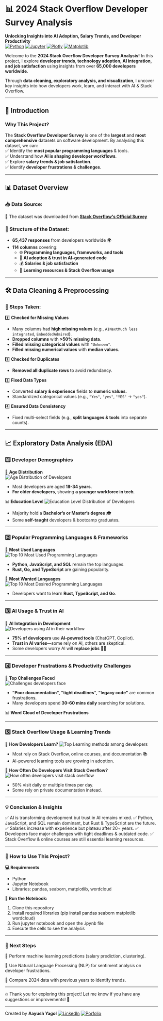 # 📊 2024 Stack Overflow Developer Survey Analysis  
**Unlocking Insights into AI Adoption, Salary Trends, and Developer Productivity**  
[![Python](https://img.shields.io/badge/Python-3.10%2B-blue)](https://python.org)
[![Jupyter](https://img.shields.io/badge/Jupyter-Notebook-orange)](https://jupyter.org)
[![Plotly](https://img.shields.io/badge/Visualization-Plotly-green)](https://plotly.com)
[![Matplotlib](https://img.shields.io/badge/Visualization-Matplotlib-green)](https://matplotlib.org/)

Welcome to the **2024 Stack Overflow Developer Survey Analysis!** In this project, I explore **developer trends, technology adoption, AI integration, and job satisfaction** using insights from over **65,000 developers worldwide**.  

Through **data cleaning, exploratory analysis, and visualization**, I uncover key insights into how developers work, learn, and interact with AI & Stack Overflow.  

---

## **📝 Introduction**  

### **Why This Project?**  
The **Stack Overflow Developer Survey** is one of the **largest** and **most comprehensive** datasets on software development. By analysing this dataset, we can:  
✅ Identify the **most popular programming languages** & tools.  
✅ Understand how **AI is shaping developer workflows**.  
✅ Explore **salary trends & job satisfaction**.  
✅ Identify **developer frustrations & challenges**.  

---

## **📊 Dataset Overview**  

### **📥 Data Source:**  
🔗 The dataset was downloaded from **[Stack Overflow's Official Survey](https://survey.stackoverflow.co/)**  

### **📂 Structure of the Dataset:**  
- **65,437 responses** from developers worldwide 🌍  
- **114 columns** covering:  
  - 🌐 **Programming languages, frameworks, and tools**  
  - 🤖 **AI adoption & trust in AI-generated code**  
  - 💰 **Salaries & job satisfaction**  
  - 🚀 **Learning resources & Stack Overflow usage**  

---

## **🛠️ Data Cleaning & Preprocessing**  

### **🔎 Steps Taken:**  
1️⃣ **Checked for Missing Values**  
   - Many columns had **high missing values** (e.g., `AINextMuch less integrated`, `EmbeddedAdmired`).  
   - **Dropped columns** with **>50% missing data**.  
   - **Filled missing categorical values** with `"Unknown"`.  
   - **Filled missing numerical values** with **median values**.  

2️⃣ **Checked for Duplicates**  
   - **Removed all duplicate rows** to avoid redundancy.  

3️⃣ **Fixed Data Types**  
   - Converted **salary & experience** fields to **numeric values**.  
   - Standardized categorical values (e.g., `"Yes"`, `"yes"`, `"YES"` → `"yes"`).  

4️⃣ **Ensured Data Consistency**  
   - Fixed multi-select fields (e.g., **split languages & tools** into separate counts).  

---

## **📈 Exploratory Data Analysis (EDA)**  

### **1️⃣ Developer Demographics**  
📌 **Age Distribution**  
![Age Distribution of Developers](https://github.com/ayusyagol11/2024_StackOverflow_Developer_Survey/blob/main/chart_images/Age%20Distribution%20of%20Developers.png)
- Most developers are aged **18-34 years**.  
- **For older developers**, showing **a younger workforce in tech**.  

📊 **Education Level** 
![Education Level Distribution of Developers](https://github.com/ayusyagol11/2024_StackOverflow_Developer_Survey/blob/main/chart_images/Education%20Level%20Distribution%20of%20Developers.png)
- Majority hold a **Bachelor’s or Master’s degree** 🎓  
- Some **self-taught** developers & bootcamp graduates.  

---

### **2️⃣ Popular Programming Languages & Frameworks**  
📌 **Most Used Languages**  
![Top 10 Most Used Programming Languages](https://github.com/ayusyagol11/2024_StackOverflow_Developer_Survey/blob/main/chart_images/Top%2010%20Most%20Used%20Programming%20Languages.png)
- **Python, JavaScript, and SQL** remain the top languages.  
- **Rust, Go, and TypeScript** are gaining popularity.  

📌 **Most Wanted Languages**  
![Top 10 Most Desired Programming Languages](https://github.com/ayusyagol11/2024_StackOverflow_Developer_Survey/blob/main/chart_images/Top%2010%20Most%20Desired%20Programming%20Languages.png)
- Developers want to learn **Rust, TypeScript, and Go**.  

---

### **3️⃣ AI Usage & Trust in AI**  
📌 **AI Integration in Development**  
![Developers using AI in their workflow](https://github.com/ayusyagol11/2024_StackOverflow_Developer_Survey/blob/main/chart_images/developers-using-AI-in-their-workflow.png)
- **75% of developers** use **AI-powred tools** (ChatGPT, Copilot).  
- **Trust in AI varies**—some rely on AI, others are skeptical.  
- Some developers worry AI will **replace jobs** 🤖💼  

---

### **4️⃣ Developer Frustrations & Productivity Challenges**  
📌 **Top Challenges Faced**  
![Challenges developers face](https://github.com/ayusyagol11/2024_StackOverflow_Developer_Survey/blob/main/chart_images/Biggest%20Challenges%20Developers%20Face%20in%20the%20Workplace.png)
- **"Poor documentation", "tight deadlines", "legacy code"** are common frustrations.  
- Many developers spend **30-60 mins daily** searching for solutions.  

📊 **Word Cloud of Developer Frustrations**  


---

### **5️⃣ Stack Overflow Usage & Learning Trends**

📌 **How Developers Learn?**
![Top Learning methods among developers](https://github.com/ayusyagol11/2024_StackOverflow_Developer_Survey/blob/main/chart_images/top-learning-methods-among-developers.png)
- Most rely on Stack Overflow, online courses, and documentation 📚
- AI-powered learning tools are growing in adoption.

📌 **How Often Do Developers Visit Stack Overflow?**
![How often developers visit stack overflow](https://github.com/ayusyagol11/2024_StackOverflow_Developer_Survey/blob/main/chart_images/how-oftern-do-developers-visit-stack-overflow.png)
- 50% visit daily or multiple times per day.
- Some rely on private documentation instead.

---

### **💡 Conclusion & Insights**

✅ AI is transforming development but trust in AI remains mixed.
✅ Python, JavaScript, and SQL remain dominant, but Rust & TypeScript are the future.
✅ Salaries increase with experience but plateau after 20+ years.
✅ Developers face major challenges with tight deadlines & outdated code.
✅ Stack Overflow & online courses are still essential learning resources.

---

### **📌 How to Use This Project?**

**💻 Requirements**
- Python
- Jupyter Notebook
- Libraries: pandas, seaborn, matplotlib, wordcloud

**📜 Run the Notebook:**
1. Clone this repository
2. Install required libraries (pip install pandas seaborn matplotlib wordcloud)
3. Run jupyter notebook and open the .ipynb file
4. Execute the cells to see the analysis

---

### **🎯 Next Steps**

🔹 Perform machine learning predictions (salary prediction, clustering).

🔹 Use Natural Language Processing (NLP) for sentiment analysis on developer frustrations.

🔹 Compare 2024 data with previous years to identify trends.

---

🔥 Thank you for exploring this project! Let me know if you have any suggestions or improvements! 🚀

---

Created by **Aayush Yagol**
[![LinkedIn](https://img.shields.io/badge/LinkedIn-blue)](https://www.linkedin.com/in/aayush-yagol-046874145/)
[![Porfolio](https://img.shields.io/badge/Portfolio-Black)](https://www.aayushyagol.com)
